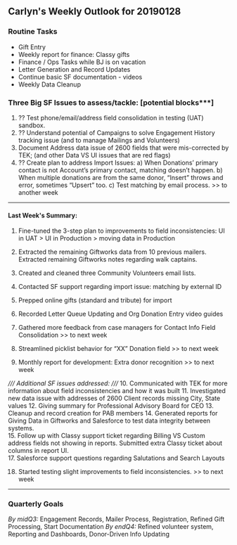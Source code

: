## Carlyn's Weekly Outlook for 20190128
### Routine Tasks
* Gift Entry
* Weekly report for finance: Classy gifts
* Finance / Ops Tasks while BJ is on vacation
* Letter Generation and Record Updates
* Continue basic SF documentation - videos
* Weekly Data Cleanup

### Three Big SF Issues to assess/tackle: [potential blocks***]
1. ?? Test phone/email/address field consolidation in testing (UAT) sandbox.
2. ?? Understand potential of Campaigns to solve Engagement History tracking issue (and to manage Mailings and Volunteers)
3. Document Address data issue of 2600 fields that were mis-corrected by TEK; (and other Data VS UI issues that are red flags)
4. ?? Create plan to address Import Issues: a) When Donations’ primary contact is not Account’s primary contact, matching doesn’t happen.  b) When multiple donations are from the same donor, “Insert” throws and error, sometimes “Upsert” too.  c) Test matching by email process. >> to another week

- - - -
#### Last Week's Summary:
1. Fine-tuned the 3-step plan to improvements to field inconsistencies: UI in UAT > UI in Production > moving data in Production
2. Extracted the remaining Giftworks data from 10 previous mailers.  Extracted remaining Giftworks notes regarding walk captains.
3. Created and cleaned three Community Volunteers email lists.
4. Contacted SF support regarding import issue: matching by external ID
5. Prepped online gifts (standard and tribute) for import
6. Recorded Letter Queue Updating and Org Donation Entry video guides


7. Gathered more feedback from case managers for Contact Info Field Consolidation >> to next week
8. Streamlined picklist behavior for “XX” Donation field >> to next week
9. Monthly report for development: Extra donor recognition >> to next week


*/// Additional SF issues addressed: ///*
10. Communicated with TEK for more information about field inconsistencies and how it was built
11. Investigated new data issue with addresses of 2600 Client records missing City, State values
12. Giving summary for Professional Advisory Board for CEO
13. Cleanup and record creation for PAB members
14. Generated reports for Giving Data in Giftworks and Salesforce to test data integrity between systems.  
15. Follow up with Classy support ticket regarding Billing VS Custom address fields not showing in reports.  Submitted extra Classy ticket about columns in report UI.  
17. Salesforce support questions regarding Salutations and Search Layouts

18. Started testing slight improvements to field inconsistencies. >> to next week


- - - -
### Quarterly Goals
*By midQ3:* Engagement Records, Mailer Process, Registration, Refined Gift Processing, Start Documentation
*By endQ4:* Refined volunteer system, Reporting and Dashboards, Donor-Driven Info Updating
<!--stackedit_data:
eyJoaXN0b3J5IjpbODI3NDI0MTE0LC0zNzc1MjU3NzhdfQ==
-->